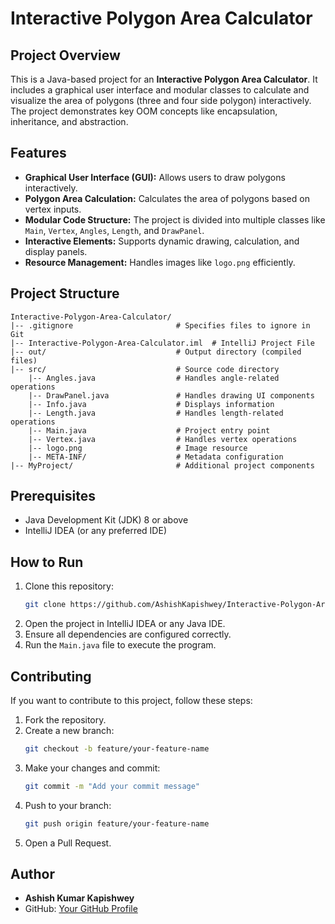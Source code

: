 # Interactive Polygon Area Calculator

## Project Overview
This is a Java-based project for an **Interactive Polygon Area Calculator**. It includes a graphical user interface and modular classes to calculate and visualize the area of polygons (three and four side polygon) interactively. The project demonstrates key OOM concepts like encapsulation, inheritance, and abstraction.

## Features
- **Graphical User Interface (GUI):** Allows users to draw polygons interactively.
- **Polygon Area Calculation:** Calculates the area of polygons based on vertex inputs.
- **Modular Code Structure:** The project is divided into multiple classes like `Main`, `Vertex`, `Angles`, `Length`, and `DrawPanel`.
- **Interactive Elements:** Supports dynamic drawing, calculation, and display panels.
- **Resource Management:** Handles images like `logo.png` efficiently.

## Project Structure
```
Interactive-Polygon-Area-Calculator/
|-- .gitignore                       # Specifies files to ignore in Git
|-- Interactive-Polygon-Area-Calculator.iml  # IntelliJ Project File
|-- out/                             # Output directory (compiled files)
|-- src/                             # Source code directory
    |-- Angles.java                  # Handles angle-related operations
    |-- DrawPanel.java               # Handles drawing UI components
    |-- Info.java                    # Displays information
    |-- Length.java                  # Handles length-related operations
    |-- Main.java                    # Project entry point
    |-- Vertex.java                  # Handles vertex operations
    |-- logo.png                     # Image resource
    |-- META-INF/                    # Metadata configuration
|-- MyProject/                       # Additional project components
```

## Prerequisites
- Java Development Kit (JDK) 8 or above
- IntelliJ IDEA (or any preferred IDE)

## How to Run
1. Clone this repository:
   ```bash
   git clone https://github.com/AshishKapishwey/Interactive-Polygon-Area-Calculator.git
   ```
2. Open the project in IntelliJ IDEA or any Java IDE.
3. Ensure all dependencies are configured correctly.
4. Run the `Main.java` file to execute the program.



## Contributing
If you want to contribute to this project, follow these steps:
1. Fork the repository.
2. Create a new branch:
   ```bash
   git checkout -b feature/your-feature-name
   ```
3. Make your changes and commit:
   ```bash
   git commit -m "Add your commit message"
   ```
4. Push to your branch:
   ```bash
   git push origin feature/your-feature-name
   ```
5. Open a Pull Request.

## Author
- **Ashish Kumar Kapishwey**
- GitHub: [Your GitHub Profile](https://github.com/AshishKapishwey)
